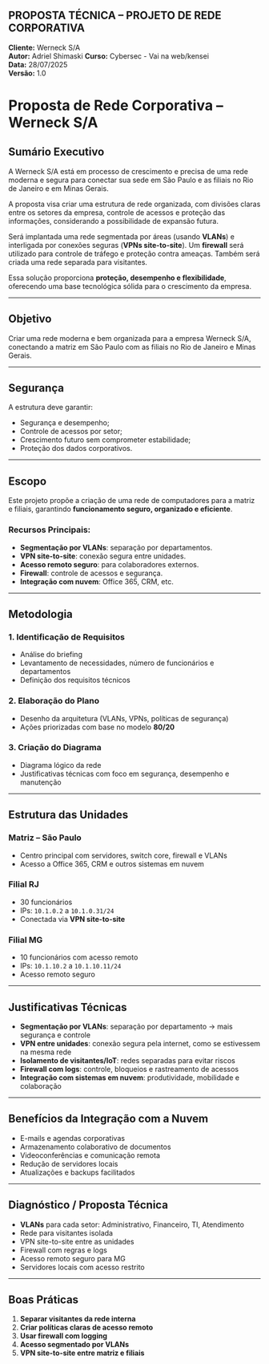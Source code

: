   
## PROPOSTA TÉCNICA – PROJETO DE REDE CORPORATIVA  

**Cliente:** Werneck S/A  
**Autor:** Adriel Shimaski
**Curso:** Cybersec - Vai na web/kensei  
**Data:** 28/07/2025  
**Versão:** 1.0  


# Proposta de Rede Corporativa – Werneck S/A

## Sumário Executivo

A Werneck S/A está em processo de crescimento e precisa de uma rede moderna e segura para conectar sua sede em São Paulo e as filiais no Rio de Janeiro e em Minas Gerais.

A proposta visa criar uma estrutura de rede organizada, com divisões claras entre os setores da empresa, controle de acessos e proteção das informações, considerando a possibilidade de expansão futura.

Será implantada uma rede segmentada por áreas (usando **VLANs**) e interligada por conexões seguras (**VPNs site-to-site**). Um **firewall** será utilizado para controle de tráfego e proteção contra ameaças. Também será criada uma rede separada para visitantes.

Essa solução proporciona **proteção, desempenho e flexibilidade**, oferecendo uma base tecnológica sólida para o crescimento da empresa.

---

## Objetivo

Criar uma rede moderna e bem organizada para a empresa Werneck S/A, conectando a matriz em São Paulo com as filiais no Rio de Janeiro e Minas Gerais.

---

## Segurança

A estrutura deve garantir:

- Segurança e desempenho;
- Controle de acessos por setor;
- Crescimento futuro sem comprometer estabilidade;
- Proteção dos dados corporativos.

---

## Escopo

Este projeto propõe a criação de uma rede de computadores para a matriz e filiais, garantindo **funcionamento seguro, organizado e eficiente**.

### Recursos Principais:

- **Segmentação por VLANs**: separação por departamentos.
- **VPN site-to-site**: conexão segura entre unidades.
- **Acesso remoto seguro**: para colaboradores externos.
- **Firewall**: controle de acessos e segurança.
- **Integração com nuvem**: Office 365, CRM, etc.

---

## Metodologia

### 1. Identificação de Requisitos

- Análise do briefing
- Levantamento de necessidades, número de funcionários e departamentos
- Definição dos requisitos técnicos

### 2. Elaboração do Plano

- Desenho da arquitetura (VLANs, VPNs, políticas de segurança)
- Ações priorizadas com base no modelo **80/20**

### 3. Criação do Diagrama

- Diagrama lógico da rede
- Justificativas técnicas com foco em segurança, desempenho e manutenção

---

## Estrutura das Unidades

### Matriz – São Paulo

- Centro principal com servidores, switch core, firewall e VLANs
- Acesso a Office 365, CRM e outros sistemas em nuvem

### Filial RJ

- 30 funcionários  
- IPs: `10.1.0.2` a `10.1.0.31/24`  
- Conectada via **VPN site-to-site**

### Filial MG

- 10 funcionários com acesso remoto  
- IPs: `10.1.10.2` a `10.1.10.11/24`  
- Acesso remoto seguro

---

## Justificativas Técnicas

- **Segmentação por VLANs**: separação por departamento → mais segurança e controle
- **VPN entre unidades**: conexão segura pela internet, como se estivessem na mesma rede
- **Isolamento de visitantes/IoT**: redes separadas para evitar riscos
- **Firewall com logs**: controle, bloqueios e rastreamento de acessos
- **Integração com sistemas em nuvem**: produtividade, mobilidade e colaboração

---

## Benefícios da Integração com a Nuvem

- E-mails e agendas corporativas
- Armazenamento colaborativo de documentos
- Videoconferências e comunicação remota
- Redução de servidores locais
- Atualizações e backups facilitados

---

## Diagnóstico / Proposta Técnica

- **VLANs** para cada setor: Administrativo, Financeiro, TI, Atendimento
- Rede para visitantes isolada
- VPN site-to-site entre as unidades
- Firewall com regras e logs
- Acesso remoto seguro para MG
- Servidores locais com acesso restrito

---

## Boas Práticas

1. **Separar visitantes da rede interna**
2. **Criar políticas claras de acesso remoto**
3. **Usar firewall com logging**
4. **Acesso segmentado por VLANs**
5. **VPN site-to-site entre matriz e filiais**


